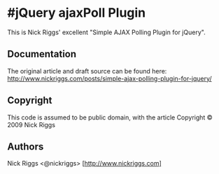 #jQuery ajaxPoll Plugin
=======================

This is Nick Riggs' excellent "Simple AJAX Polling Plugin for jQuery".

Documentation
-------------
The original article and draft source can be found here:
http://www.nickriggs.com/posts/simple-ajax-polling-plugin-for-jquery/

Copyright
---------
This code is assumed to be public domain, with the article Copyright © 2009 Nick Riggs

Authors
-------
Nick Riggs <@nickriggs> [http://www.nickriggs.com]
